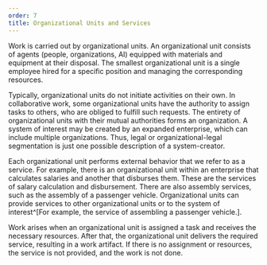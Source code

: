 ```yaml
---
order: 7
title: Organizational Units and Services
---
```


Work is carried out by organizational units. An organizational unit consists of agents (people, organizations, AI) equipped with materials and equipment at their disposal. The smallest organizational unit is a single employee hired for a specific position and managing the corresponding resources.

Typically, organizational units do not initiate activities on their own. In collaborative work, some organizational units have the authority to assign tasks to others, who are obliged to fulfill such requests. The entirety of organizational units with their mutual authorities forms an organization. A system of interest may be created by an expanded enterprise, which can include multiple organizations. Thus, legal or organizational-legal segmentation is just one possible description of a system-creator.

Each organizational unit performs external behavior that we refer to as a service. For example, there is an organizational unit within an enterprise that calculates salaries and another that disburses them. These are the services of salary calculation and disbursement. There are also assembly services, such as the assembly of a passenger vehicle. Organizational units can provide services to other organizational units or to the system of interest^[For example, the service of assembling a passenger vehicle.].

Work arises when an organizational unit is assigned a task and receives the necessary resources. After that, the organizational unit delivers the required service, resulting in a work artifact. If there is no assignment or resources, the service is not provided, and the work is not done.